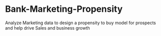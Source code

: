 # Bank-Marketing-Propensity
Analyze Marketing data to design a propensity to buy model for prospects and help drive Sales and business growth

